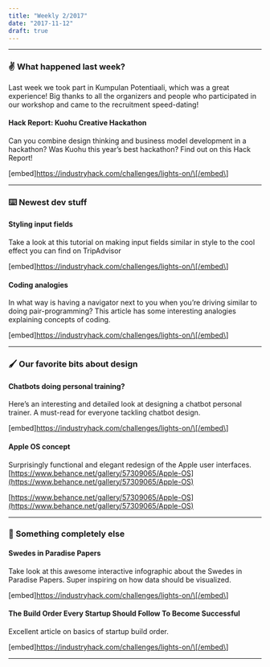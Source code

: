 ```yaml
---
title: "Weekly 2/2017"
date: "2017-11-12"
draft: true
---
```


---

### ✌️ What happened last week?

Last week we took part in Kumpulan Potentiaali, which was a great experience! Big thanks to all the organizers and people who participated in our workshop and came to the recruitment speed-dating!

#### Hack Report: Kuohu Creative Hackathon

Can you combine design thinking and business model development in a hackathon? Was Kuohu this year’s best hackathon? Find out on this Hack Report!

\[embed\]https://industryhack.com/challenges/lights-on/\[/embed\]

---

### ⌨️ Newest dev stuff

#### Styling input fields

Take a look at this tutorial on making input fields similar in style to the cool effect you can find on TripAdvisor

\[embed\]https://industryhack.com/challenges/lights-on/\[/embed\]

#### Coding analogies

In what way is having a navigator next to you when you’re driving similar to doing pair-programming? This article has some interesting analogies explaining concepts of coding.

\[embed\]https://industryhack.com/challenges/lights-on/\[/embed\]

---

### 🖌 Our favorite bits about design

#### Chatbots doing personal training?

Here’s an interesting and detailed look at designing a chatbot personal trainer. A must-read for everyone tackling chatbot design.

\[embed\]https://industryhack.com/challenges/lights-on/\[/embed\]

#### Apple OS concept

Surprisingly functional and elegant redesign of the Apple user interfaces. [https://www.behance.net/gallery/57309065/Apple-OS](https://www.behance.net/gallery/57309065/Apple-OS)

[https://www.behance.net/gallery/57309065/Apple-OS](https://www.behance.net/gallery/57309065/Apple-OS)

---

### 👻 Something completely else

#### Swedes in Paradise Papers

Take look at this awesome interactive infographic about the Swedes in Paradise Papers. Super inspiring on how data should be visualized.

\[embed\]https://industryhack.com/challenges/lights-on/\[/embed\]

#### The Build Order Every Startup Should Follow To Become Successful

Excellent article on basics of startup build order.

\[embed\]https://industryhack.com/challenges/lights-on/\[/embed\]

---
